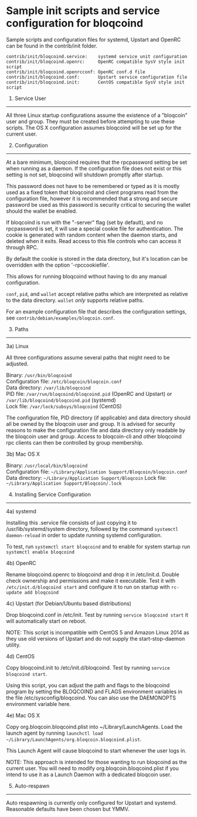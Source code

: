 Sample init scripts and service configuration for bloqcoind
==========================================================

Sample scripts and configuration files for systemd, Upstart and OpenRC
can be found in the contrib/init folder.

    contrib/init/bloqcoind.service:    systemd service unit configuration
    contrib/init/bloqcoind.openrc:     OpenRC compatible SysV style init script
    contrib/init/bloqcoind.openrcconf: OpenRC conf.d file
    contrib/init/bloqcoind.conf:       Upstart service configuration file
    contrib/init/bloqcoind.init:       CentOS compatible SysV style init script

1. Service User
---------------------------------

All three Linux startup configurations assume the existence of a "bloqcoin" user
and group.  They must be created before attempting to use these scripts.
The OS X configuration assumes bloqcoind will be set up for the current user.

2. Configuration
---------------------------------

At a bare minimum, bloqcoind requires that the rpcpassword setting be set
when running as a daemon.  If the configuration file does not exist or this
setting is not set, bloqcoind will shutdown promptly after startup.

This password does not have to be remembered or typed as it is mostly used
as a fixed token that bloqcoind and client programs read from the configuration
file, however it is recommended that a strong and secure password be used
as this password is security critical to securing the wallet should the
wallet be enabled.

If bloqcoind is run with the "-server" flag (set by default), and no rpcpassword is set,
it will use a special cookie file for authentication. The cookie is generated with random
content when the daemon starts, and deleted when it exits. Read access to this file
controls who can access it through RPC.

By default the cookie is stored in the data directory, but it's location can be overridden
with the option '-rpccookiefile'.

This allows for running bloqcoind without having to do any manual configuration.

`conf`, `pid`, and `wallet` accept relative paths which are interpreted as
relative to the data directory. `wallet` *only* supports relative paths.

For an example configuration file that describes the configuration settings,
see `contrib/debian/examples/bloqcoin.conf`.

3. Paths
---------------------------------

3a) Linux

All three configurations assume several paths that might need to be adjusted.

Binary:              `/usr/bin/bloqcoind`  
Configuration file:  `/etc/bloqcoin/bloqcoin.conf`  
Data directory:      `/var/lib/bloqcoind`  
PID file:            `/var/run/bloqcoind/bloqcoind.pid` (OpenRC and Upstart) or `/var/lib/bloqcoind/bloqcoind.pid` (systemd)  
Lock file:           `/var/lock/subsys/bloqcoind` (CentOS)  

The configuration file, PID directory (if applicable) and data directory
should all be owned by the bloqcoin user and group.  It is advised for security
reasons to make the configuration file and data directory only readable by the
bloqcoin user and group.  Access to bloqcoin-cli and other bloqcoind rpc clients
can then be controlled by group membership.

3b) Mac OS X

Binary:              `/usr/local/bin/bloqcoind`  
Configuration file:  `~/Library/Application Support/Bloqcoin/bloqcoin.conf`  
Data directory:      `~/Library/Application Support/Bloqcoin`
Lock file:           `~/Library/Application Support/Bloqcoin/.lock`

4. Installing Service Configuration
-----------------------------------

4a) systemd

Installing this .service file consists of just copying it to
/usr/lib/systemd/system directory, followed by the command
`systemctl daemon-reload` in order to update running systemd configuration.

To test, run `systemctl start bloqcoind` and to enable for system startup run
`systemctl enable bloqcoind`

4b) OpenRC

Rename bloqcoind.openrc to bloqcoind and drop it in /etc/init.d.  Double
check ownership and permissions and make it executable.  Test it with
`/etc/init.d/bloqcoind start` and configure it to run on startup with
`rc-update add bloqcoind`

4c) Upstart (for Debian/Ubuntu based distributions)

Drop bloqcoind.conf in /etc/init.  Test by running `service bloqcoind start`
it will automatically start on reboot.

NOTE: This script is incompatible with CentOS 5 and Amazon Linux 2014 as they
use old versions of Upstart and do not supply the start-stop-daemon utility.

4d) CentOS

Copy bloqcoind.init to /etc/init.d/bloqcoind. Test by running `service bloqcoind start`.

Using this script, you can adjust the path and flags to the bloqcoind program by
setting the BLOQCOIND and FLAGS environment variables in the file
/etc/sysconfig/bloqcoind. You can also use the DAEMONOPTS environment variable here.

4e) Mac OS X

Copy org.bloqcoin.bloqcoind.plist into ~/Library/LaunchAgents. Load the launch agent by
running `launchctl load ~/Library/LaunchAgents/org.bloqcoin.bloqcoind.plist`.

This Launch Agent will cause bloqcoind to start whenever the user logs in.

NOTE: This approach is intended for those wanting to run bloqcoind as the current user.
You will need to modify org.bloqcoin.bloqcoind.plist if you intend to use it as a
Launch Daemon with a dedicated bloqcoin user.

5. Auto-respawn
-----------------------------------

Auto respawning is currently only configured for Upstart and systemd.
Reasonable defaults have been chosen but YMMV.
